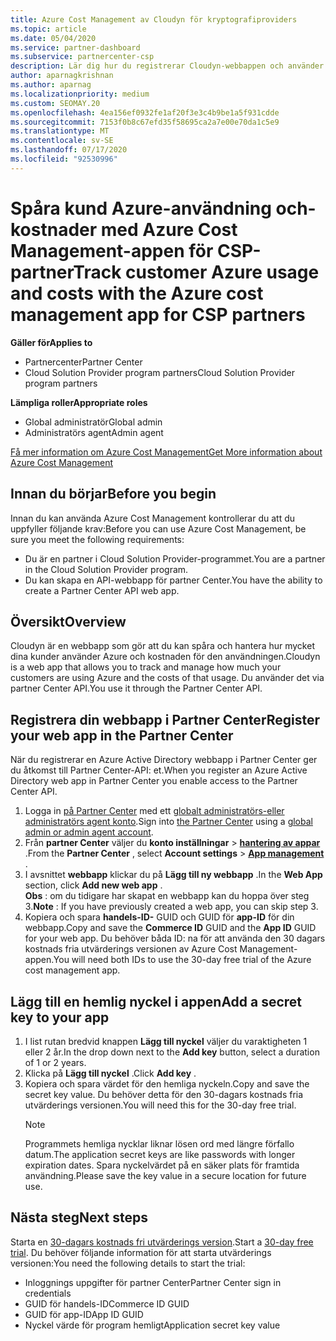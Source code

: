 ```yaml
---
title: Azure Cost Management av Cloudyn för kryptografiproviders
ms.topic: article
ms.date: 05/04/2020
ms.service: partner-dashboard
ms.subservice: partnercenter-csp
description: Lär dig hur du registrerar Cloudyn-webbappen och använder en hemlig nyckel för den i Partner Center så att du kan använda appen för att spåra användning och kostnader för Azure.
author: aparnagkrishnan
ms.author: aparnag
ms.localizationpriority: medium
ms.custom: SEOMAY.20
ms.openlocfilehash: 4ea156ef0932fe1af20f3e3c4b9be1a5f931cdde
ms.sourcegitcommit: 7153f0b8c67efd35f58695ca2a7e00e70da1c5e9
ms.translationtype: MT
ms.contentlocale: sv-SE
ms.lasthandoff: 07/17/2020
ms.locfileid: "92530996"
---
```

# <a name="track-customer-azure-usage-and-costs-with-the-azure-cost-management-app-for-csp-partners"></a><span data-ttu-id="046c2-103">Spåra kund Azure-användning och-kostnader med Azure Cost Management-appen för CSP-partner</span><span class="sxs-lookup"><span data-stu-id="046c2-103">Track customer Azure usage and costs with the Azure cost management app for CSP partners</span></span>  

<span data-ttu-id="046c2-104">**Gäller för**</span><span class="sxs-lookup"><span data-stu-id="046c2-104">**Applies to**</span></span>

- <span data-ttu-id="046c2-105">Partnercenter</span><span class="sxs-lookup"><span data-stu-id="046c2-105">Partner Center</span></span>
- <span data-ttu-id="046c2-106">Cloud Solution Provider program partners</span><span class="sxs-lookup"><span data-stu-id="046c2-106">Cloud Solution Provider program partners</span></span>

<span data-ttu-id="046c2-107">**Lämpliga roller**</span><span class="sxs-lookup"><span data-stu-id="046c2-107">**Appropriate roles**</span></span>

- <span data-ttu-id="046c2-108">Global administratör</span><span class="sxs-lookup"><span data-stu-id="046c2-108">Global admin</span></span>
- <span data-ttu-id="046c2-109">Administratörs agent</span><span class="sxs-lookup"><span data-stu-id="046c2-109">Admin agent</span></span>

[<span data-ttu-id="046c2-110">Få mer information om Azure Cost Management</span><span class="sxs-lookup"><span data-stu-id="046c2-110">Get More information about Azure Cost Management</span></span>](https://go.microsoft.com/fwlink/p/?linkid=857893)

## <a name="before-you-begin"></a><span data-ttu-id="046c2-111">Innan du börjar</span><span class="sxs-lookup"><span data-stu-id="046c2-111">Before you begin</span></span>
<span data-ttu-id="046c2-112">Innan du kan använda Azure Cost Management kontrollerar du att du uppfyller följande krav:</span><span class="sxs-lookup"><span data-stu-id="046c2-112">Before you can use Azure Cost Management, be sure you meet the following requirements:</span></span>

- <span data-ttu-id="046c2-113">Du är en partner i Cloud Solution Provider-programmet.</span><span class="sxs-lookup"><span data-stu-id="046c2-113">You are a partner in the Cloud Solution Provider program.</span></span>
- <span data-ttu-id="046c2-114">Du kan skapa en API-webbapp för partner Center.</span><span class="sxs-lookup"><span data-stu-id="046c2-114">You have the ability to create a Partner Center API web app.</span></span>

## <a name="overview"></a><span data-ttu-id="046c2-115">Översikt</span><span class="sxs-lookup"><span data-stu-id="046c2-115">Overview</span></span>

<span data-ttu-id="046c2-116">Cloudyn är en webbapp som gör att du kan spåra och hantera hur mycket dina kunder använder Azure och kostnaden för den användningen.</span><span class="sxs-lookup"><span data-stu-id="046c2-116">Cloudyn is a web app that allows you to track and manage how much your customers are using Azure and the costs of that usage.</span></span> <span data-ttu-id="046c2-117">Du använder det via partner Center API.</span><span class="sxs-lookup"><span data-stu-id="046c2-117">You use it through the Partner Center API.</span></span>

## <a name="register-your-web-app-in-the-partner-center"></a><span data-ttu-id="046c2-118">Registrera din webbapp i Partner Center</span><span class="sxs-lookup"><span data-stu-id="046c2-118">Register your web app in the Partner Center</span></span>
<span data-ttu-id="046c2-119">När du registrerar en Azure Active Directory webbapp i Partner Center ger du åtkomst till Partner Center-API: et.</span><span class="sxs-lookup"><span data-stu-id="046c2-119">When you register an Azure Active Directory web app in Partner Center you enable access to the Partner Center API.</span></span> 
1.  <span data-ttu-id="046c2-120">Logga in [på Partner Center](https://partnercenter.microsoft.com/pcv/dashboard/overview) med ett [globalt administratörs-eller administratörs agent konto](create-user-accounts-and-set-permissions.md).</span><span class="sxs-lookup"><span data-stu-id="046c2-120">Sign into [the Partner Center](https://partnercenter.microsoft.com/pcv/dashboard/overview) using a [global admin or admin agent account](create-user-accounts-and-set-permissions.md).</span></span>
2.  <span data-ttu-id="046c2-121">Från **partner Center** väljer du **konto inställningar** &gt; **[hantering av appar](https://partnercenter.microsoft.com/pcv/apiintegration/appmanagement)** .</span><span class="sxs-lookup"><span data-stu-id="046c2-121">From the **Partner Center** , select **Account settings** &gt; **[App management](https://partnercenter.microsoft.com/pcv/apiintegration/appmanagement)** .</span></span>
3.  <span data-ttu-id="046c2-122">I avsnittet **webbapp** klickar du på **Lägg till ny webbapp** .</span><span class="sxs-lookup"><span data-stu-id="046c2-122">In the **Web App** section, click **Add new web app** .</span></span>
<br> <span data-ttu-id="046c2-123">**Obs** : om du tidigare har skapat en webbapp kan du hoppa över steg 3.</span><span class="sxs-lookup"><span data-stu-id="046c2-123">**Note** : If you have previously created a web app, you can skip step 3.</span></span>
4.  <span data-ttu-id="046c2-124">Kopiera och spara **handels-ID-** GUID och GUID för **app-ID** för din webbapp.</span><span class="sxs-lookup"><span data-stu-id="046c2-124">Copy and save the **Commerce ID** GUID and the **App ID** GUID for your web app.</span></span> <span data-ttu-id="046c2-125">Du behöver båda ID: na för att använda den 30 dagars kostnads fria utvärderings versionen av Azure Cost Management-appen.</span><span class="sxs-lookup"><span data-stu-id="046c2-125">You will need both IDs to use the 30-day free trial of the Azure cost management app.</span></span>

## <a name="add-a-secret-key-to-your-app"></a><span data-ttu-id="046c2-126">Lägg till en hemlig nyckel i appen</span><span class="sxs-lookup"><span data-stu-id="046c2-126">Add a secret key to your app</span></span>
1. <span data-ttu-id="046c2-127">I list rutan bredvid knappen **Lägg till nyckel** väljer du varaktigheten 1 eller 2 år.</span><span class="sxs-lookup"><span data-stu-id="046c2-127">In the drop down next to the **Add key** button, select a duration of 1 or 2 years.</span></span>
2. <span data-ttu-id="046c2-128">Klicka på **Lägg till nyckel** .</span><span class="sxs-lookup"><span data-stu-id="046c2-128">Click **Add key** .</span></span> 
3. <span data-ttu-id="046c2-129">Kopiera och spara värdet för den hemliga nyckeln.</span><span class="sxs-lookup"><span data-stu-id="046c2-129">Copy and save the secret key value.</span></span> <span data-ttu-id="046c2-130">Du behöver detta för den 30-dagars kostnads fria utvärderings versionen.</span><span class="sxs-lookup"><span data-stu-id="046c2-130">You will need this for the 30-day free trial.</span></span><br>
   > [!NOTE]  
   > <span data-ttu-id="046c2-131">Programmets hemliga nycklar liknar lösen ord med längre förfallo datum.</span><span class="sxs-lookup"><span data-stu-id="046c2-131">The application secret keys are like passwords with longer expiration dates.</span></span> <span data-ttu-id="046c2-132">Spara nyckelvärdet på en säker plats för framtida användning.</span><span class="sxs-lookup"><span data-stu-id="046c2-132">Please save the key value in a secure location for future use.</span></span>

## <a name="next-steps"></a><span data-ttu-id="046c2-133">Nästa steg</span><span class="sxs-lookup"><span data-stu-id="046c2-133">Next steps</span></span>
<span data-ttu-id="046c2-134">Starta en [30-dagars kostnads fri utvärderings version](https://go.microsoft.com/fwlink/?linkid=857895).</span><span class="sxs-lookup"><span data-stu-id="046c2-134">Start a [30-day free trial](https://go.microsoft.com/fwlink/?linkid=857895).</span></span>
<span data-ttu-id="046c2-135">Du behöver följande information för att starta utvärderings versionen:</span><span class="sxs-lookup"><span data-stu-id="046c2-135">You need the following details to start the trial:</span></span>
- <span data-ttu-id="046c2-136">Inloggnings uppgifter för partner Center</span><span class="sxs-lookup"><span data-stu-id="046c2-136">Partner Center sign in credentials</span></span>
- <span data-ttu-id="046c2-137">GUID för handels-ID</span><span class="sxs-lookup"><span data-stu-id="046c2-137">Commerce ID GUID</span></span>
- <span data-ttu-id="046c2-138">GUID för app-ID</span><span class="sxs-lookup"><span data-stu-id="046c2-138">App ID GUID</span></span>
- <span data-ttu-id="046c2-139">Nyckel värde för program hemligt</span><span class="sxs-lookup"><span data-stu-id="046c2-139">Application secret key value</span></span>
